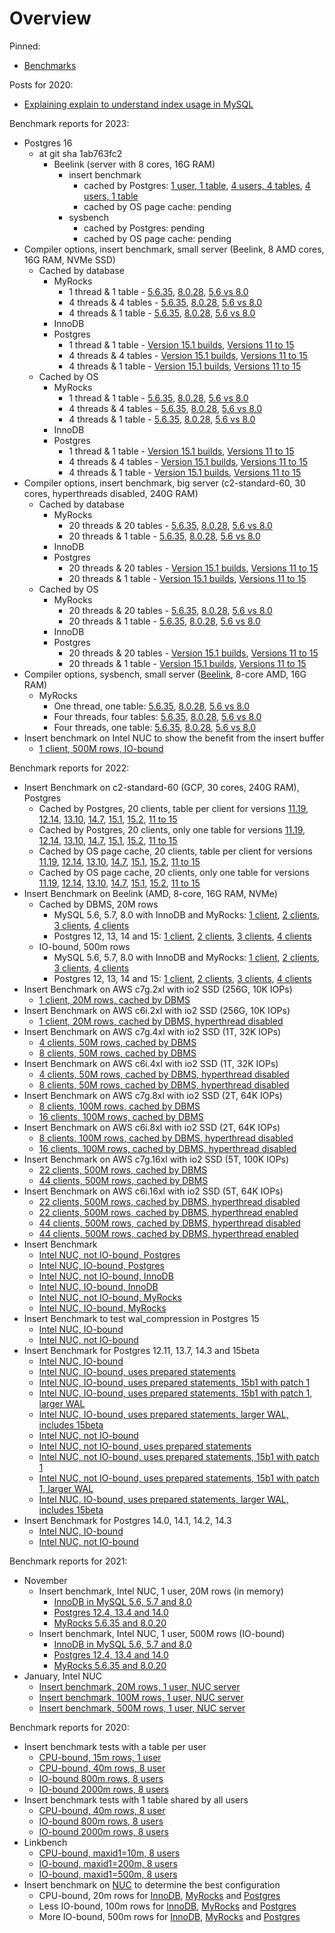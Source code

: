 # Overview

Pinned:
* [Benchmarks](database-benchmarks.md)

Posts for 2020:
* [Explaining explain to understand index usage in MySQL](posts_2020/20_08_11_explain_explain.md)

Benchmark reports for 2023:
* Postgres 16
  * at git sha 1ab763fc2
    * Beelink (server with 8 cores, 16G RAM)
      * insert benchmark
        * cached by Postgres: [1 user, 1 table](reports/23_05_04_ibench.beelink.pg16b.1u.1tno.cached/all.html), [4 users, 4 tables](reports/23_05_04_ibench.beelink.pg16b.4u.1tno.cached/all.html), [4 users, 1 table](reports/23_05_04_ibench.beelink.pg16b.4u.1tyes.cached/all.html)
        * cached by OS page cache: pending
      * sysbench
        * cached by Postgres: pending
        * cached by OS page cache: pending
* Compiler options, insert benchmark, small server (Beelink, 8 AMD cores, 16G RAM, NVMe SSD)
  * Cached by database
    * MyRocks
      * 1 thread & 1 table - [5.6.35](reports/23_04_17_ibench.beelink.20m.1u.1tno.cached/report.rx56.etldirs/all.html), [8.0.28](reports/23_04_17_ibench.beelink.20m.1u.1tno.cached/report.rx80.etldirs/all.html), [5.6 vs 8.0](reports/23_04_17_ibench.beelink.20m.1u.1tno.cached/report.rx.v68.etldirs/all.html)
      * 4 threads & 4 tables - [5.6.35](reports/23_04_17_ibench.beelink.20m.4u.1tno.cached/report.rx56.etldirs/all.html), [8.0.28](reports/23_04_17_ibench.beelink.20m.4u.1tno.cached/report.rx80.etldirs/all.html), [5.6 vs 8.0](reports/23_04_17_ibench.beelink.20m.4u.1tno.cached/report.rx.v68.etldirs/all.html)
      * 4 threads & 1 table - [5.6.35](reports/23_04_17_ibench.beelink.20m.4u.1tyes.cached/report.rx56.etldirs/all.html), [8.0.28](reports/23_04_17_ibench.beelink.20m.4u.1tyes.cached/report.rx80.etldirs/all.html), [5.6 vs 8.0](reports/23_04_17_ibench.beelink.20m.4u.1tyes.cached/report.rx.v68.etldirs/all.html)
    * InnoDB
    * Postgres
      * 1 thread & 1 table - [Version 15.1 builds](reports/23_05_04_ibench.beelink.pg151.1u.1tno.cached/all.html), [Versions 11 to 15](reports/23_05_04_ibench.beelink.pgall.1u.1tno.cached/all.html)
      * 4 threads & 4 tables - [Version 15.1 builds](reports/23_05_04_ibench.beelink.pg151.4u.1tno.cached/all.html), [Versions 11 to 15](reports/23_05_04_ibench.beelink.pgall.4u.1tno.cached/all.html)
      * 4 threads & 1 table - [Version 15.1 builds](reports/23_05_04_ibench.beelink.pg151.4u.1tyes.cached/all.html), [Versions 11 to 15](reports/23_05_04_ibench.beelink.pgall.4u.1tyes.cached/all.html)
  * Cached by OS
    * MyRocks
      * 1 thread & 1 table - [5.6.35](reports/23_04_17_ibench.beelink.20m.1u.1tno.1g/report.rx56.etldirs/all.html), [8.0.28](reports/23_04_17_ibench.beelink.20m.1u.1tno.1g/report.rx80.etldirs/all.html), [5.6 vs 8.0](reports/23_04_17_ibench.beelink.20m.1u.1tno.1g/report.rx.v68.etldirs/all.html)
      * 4 threads & 4 tables - [5.6.35](reports/23_04_17_ibench.beelink.20m.4u.1tno.1g/report.rx56.etldirs/all.html), [8.0.28](reports/23_04_17_ibench.beelink.20m.4u.1tno.1g/report.rx80.etldirs/all.html), [5.6 vs 8.0](reports/23_04_17_ibench.beelink.20m.4u.1tno.1g/report.rx.v68.etldirs/all.html)
      * 4 threads & 1 table - [5.6.35](reports/23_04_17_ibench.beelink.20m.4u.1tyes.1g/report.rx56.etldirs/all.html), [8.0.28](reports/23_04_17_ibench.beelink.20m.4u.1tyes.1g/report.rx80.etldirs/all.html), [5.6 vs 8.0](reports/23_04_17_ibench.beelink.20m.4u.1tyes.1g/report.rx.v68.etldirs/all.html)
    * InnoDB
    * Postgres
      * 1 thread & 1 table - [Version 15.1 builds](reports/23_05_04_ibench.beelink.pg151.1u.1tno.1g/all.html), [Versions 11 to 15](reports/23_05_04_ibench.beelink.pgall.1u.1tno.1g/all.html)
      * 4 threads & 4 tables - [Version 15.1 builds](reports/23_05_04_ibench.beelink.pg151.4u.1tno.1g/all.html), [Versions 11 to 15](reports/23_05_04_ibench.beelink.pgall.4u.1tno.1g/all.html)
      * 4 threads & 1 table - [Version 15.1 builds](reports/23_05_04_ibench.beelink.pg151.4u.1tyes.1g/all.html), [Versions 11 to 15](reports/23_05_04_ibench.beelink.pgall.4u.1tyes.1g/all.html)
* Compiler options, insert benchmark, big server (c2-standard-60, 30 cores, hyperthreads disabled, 240G RAM)
  * Cached by database
    * MyRocks
      * 20 threads & 20 tables - [5.6.35](reports/23_04_17_ibench.c2.400m.1tno.cached/report.rx56.etldirs/all.html), [8.0.28](reports/23_04_17_ibench.c2.400m.1tno.cached/report.rx80.etldirs/all.html), [5.6 vs 8.0](reports/23_04_17_ibench.c2.400m.1tno.cached/report.rx.v68.etldirs/all.html)
      * 20 threads & 1 table - [5.6.35](reports/23_04_17_ibench.c2.400m.1tyes.cached/report.rx56.etldirs/all.html), [8.0.28](reports/23_04_17_ibench.c2.400m.1tyes.cached/report.rx80.etldirs/all.html), [5.6 vs 8.0](reports/23_04_17_ibench.c2.400m.1tyes.cached/report.rx.v68.etldirs/all.html)
    * InnoDB
    * Postgres
      * 20 threads & 20 tables - [Version 15.1 builds](reports/23_05_04_ibench.c2.pg151.20u.1tno.cached/all.html), [Versions 11 to 15](reports/23_05_04_ibench.c2.pgall.20u.1tno.cached/all.html)
      * 20 threads & 1 table - [Version 15.1 builds](reports/23_05_04_ibench.c2.pg151.20u.1tyes.cached/all.html), [Versions 11 to 15](reports/23_05_04_ibench.c2.pgall.20u.1tyes.cached/all.html)
  * Cached by OS
    * MyRocks
      * 20 threads & 20 tables - [5.6.35](reports/23_04_17_ibench.c2.400m.1tno.4g/report.rx56.etldirs/all.html), [8.0.28](reports/23_04_17_ibench.c2.400m.1tno.4g/report.rx80.etldirs/all.html), [5.6 vs 8.0](reports/23_04_17_ibench.c2.400m.1tno.4g/report.rx.v68.etldirs/all.html)
      * 20 threads & 1 table - [5.6.35](reports/23_04_17_ibench.c2.400m.1tyes.4g/report.rx56.etldirs/all.html), [8.0.28](reports/23_04_17_ibench.c2.400m.1tyes.4g/report.rx80.etldirs/all.html), [5.6 vs 8.0](reports/23_04_17_ibench.c2.400m.1tyes.4g/report.rx.v68.etldirs/all.html)
    * InnoDB
    * Postgres
      * 20 threads & 20 tables - [Version 15.1 builds](reports/23_05_04_ibench.c2.pg151.20u.1tno.4g/all.html), [Versions 11 to 15](reports/23_05_04_ibench.c2.pg151.20u.1tyes.4g/all.html)
      * 20 threads & 1 table - [Version 15.1 builds](reports/23_05_04_ibench.c2.pgall.20u.1tno.4g/all.html), [Versions 11 to 15](reports/23_05_04_ibench.c2.pgall.20u.1tyes.4g/all.html)
* Compiler options, sysbench, small server ([Beelink](http://smalldatum.blogspot.com/2022/10/small-servers-for-performance-testing-v4.html), 8-core AMD, 16G RAM)
  * MyRocks
    * One thread, one table: [5.6.35](reports/23_03_14_ibench.20m.rx56.beelink.1u.1t/all.html), [8.0.28](reports/23_03_14_ibench.20m.rx80.beelink.1u.1t/all.html), [5.6 vs 8.0](reports/23_03_14_ibench.20m.rx56v80.beelink.1u.1t/all.html)
    * Four threads, four tables: [5.6.35](reports/23_03_14_ibench.20m.rx56.beelink.4u.4t/all.html), [8.0.28](reports/23_03_14_ibench.20m.rx80.beelink.4u.4t/all.html), [5.6 vs 8.0](reports/23_03_14_ibench.20m.rx56v80.beelink.4u.4t/all.html)
    * Four threads, one table: [5.6.35](reports/23_03_14_ibench.20m.rx56.beelink.4u.1t/all.html), [8.0.28](reports/23_03_14_ibench.20m.rx80.beelink.4u.1t/all.html), [5.6 vs 8.0](reports/23_03_14_ibench.20m.rx56v80.beelink.4u.1t/all.html)
* Insert benchmark on Intel NUC to show the benefit from the insert buffer
  * [1 client, 500M rows, IO-bound](reports/23_02_08_ibench.500m.ibuf.nuc/all.html)

Benchmark reports for 2022:
* Insert Benchmark on c2-standard-60 (GCP, 30 cores, 240G RAM), Postgres
  * Cached by Postgres, 20 clients, table per client for versions [11.19](reports/23_04_10_ibench.400m.pg11.c2s60.20u.1tno.cached/all.html), [12.14](reports/23_04_10_ibench.400m.pg12.c2s60.20u.1tno.cached/all.html), [13.10](reports/23_04_10_ibench.400m.pg13.c2s60.20u.1tno.cached/all.html), [14.7](reports/23_04_10_ibench.400m.pg14.c2s60.20u.1tno.cached/all.html), [15.1](reports/23_04_10_ibench.400m.pg151.c2s60.20u.1tno.cached/all.html), [15.2](reports/23_04_10_ibench.400m.pg152.c2s60.20u.1tno.cached/all.html), [11 to 15](reports/23_04_10_ibench.400m.pgall.c2s60.20u.1tno.cached/all.html)
  * Cached by Postgres, 20 clients, only one table for versions [11.19](reports/23_04_10_ibench.400m.pg11.c2s60.20u.1tyes.cached/all.html), [12.14](reports/23_04_10_ibench.400m.pg12.c2s60.20u.1tyes.cached/all.html), [13.10](reports/23_04_10_ibench.400m.pg13.c2s60.20u.1tyes.cached/all.html), [14.7](reports/23_04_10_ibench.400m.pg14.c2s60.20u.1tyes.cached/all.html), [15.1](reports/23_04_10_ibench.400m.pg151.c2s60.20u.1tyes.cached/all.html), [15.2](reports/23_04_10_ibench.400m.pg152.c2s60.20u.1tyes.cached/all.html), [11 to 15](reports/23_04_10_ibench.400m.pgall.c2s60.20u.1tyes.cached/all.html)
  * Cached by OS page cache, 20 clients, table per client for versions [11.19](reports/23_04_10_ibench.400m.pg11.c2s60.20u.1tno.4g/all.html), [12.14](reports/23_04_10_ibench.400m.pg12.c2s60.20u.1tno.4g/all.html), [13.10](reports/23_04_10_ibench.400m.pg13.c2s60.20u.1tno.4g/all.html), [14.7](reports/23_04_10_ibench.400m.pg14.c2s60.20u.1tno.4g/all.html), [15.1](reports/23_04_10_ibench.400m.pg151.c2s60.20u.1tno.4g/all.html), [15.2](reports/23_04_10_ibench.400m.pg152.c2s60.20u.1tno.4g/all.html), [11 to 15](reports/23_04_10_ibench.400m.pgall.c2s60.20u.1tno.4g/all.html)
  * Cached by OS page cache, 20 clients, only one table for versions [11.19](reports/23_04_10_ibench.400m.pg11.c2s60.20u.1tyes.4g/all.html), [12.14](reports/23_04_10_ibench.400m.pg12.c2s60.20u.1tyes.4g/all.html), [13.10](reports/23_04_10_ibench.400m.pg13.c2s60.20u.1tyes.4g/all.html), [14.7](reports/23_04_10_ibench.400m.pg14.c2s60.20u.1tyes.4g/all.html), [15.1](reports/23_04_10_ibench.400m.pg151.c2s60.20u.1tyes.4g/all.html), [15.2](reports/23_04_10_ibench.400m.pg152.c2s60.20u.1tyes.4g/all.html), [11 to 15](reports/23_04_10_ibench.400m.pgall.c2s60.20u.1tyes.4g/all.html)
* Insert Benchmark on Beelink (AMD, 8-core, 16G RAM, NVMe)
  * Cached by DBMS, 20M rows
    * MySQL 5.6, 5.7, 8.0 with InnoDB and MyRocks: [1 client](reports/22_12_29_ibench.20m.my.beelink.1u/all.html), [2 clients](reports/22_12_29_ibench.20m.my.beelink.2u/all.html), [3 clients](reports/22_12_29_ibench.20m.my.beelink.3u/all.html), [4 clients](reports/22_12_29_ibench.20m.my.beelink.4u/all.html)
    * Postgres 12, 13, 14 and 15: [1 client](reports/22_12_29_ibench.20m.pg.beelink.1u/all.html), [2 clients](reports/22_12_29_ibench.20m.pg.beelink.2u/all.html), [3 clients](reports/22_12_29_ibench.20m.pg.beelink.3u/all.html), [4 clients](reports/22_12_29_ibench.20m.pg.beelink.4u/all.html)
  * IO-bound, 500m rows
    * MySQL 5.6, 5.7, 8.0 with InnoDB and MyRocks: [1 client](reports/22_12_29_ibench.500m.my.beelink.1u/all.html), [2 clients](reports/22_12_29_ibench.500m.my.beelink.2u/all.html), [3 clients](reports/22_12_29_ibench.500m.my.beelink.3u/all.html), [4 clients](reports/22_12_29_ibench.500m.my.beelink.4u/all.html)
    * Postgres 12, 13, 14 and 15: [1 client](reports/22_12_29_ibench.500m.pg.beelink.1u/all.html), [2 clients](reports/22_12_29_ibench.500m.pg.beelink.2u/all.html), [3 clients](reports/22_12_29_ibench.500m.pg.beelink.3u/all.html), [4 clients](reports/22_12_29_ibench.500m.pg.beelink.4u/all.html)
* Insert Benchmark on AWS c7g.2xl with io2 SSD (256G, 10K IOPs)
  * [1 client, 20M rows, cached by DBMS](reports/22_12_29_ibench.20m.all.c7g.2xl.1u/all.html)
* Insert Benchmark on AWS c6i.2xl with io2 SSD (256G, 10K IOPs)
  * [1 client, 20M rows, cached by DBMS, hyperthread disabled](reports/22_12_29_ibench.20m.all.c6i.2xl.ht0.1u/all.html)
* Insert Benchmark on AWS c7g.4xl with io2 SSD (1T, 32K IOPs)
  * [4 clients, 50M rows, cached by DBMS](reports/22_12_29_ibench.50m.all.c7g.4xl.4u/all.html)
  * [8 clients, 50M rows, cached by DBMS](reports/22_12_29_ibench.50m.all.c7g.4xl.8u/all.html)
* Insert Benchmark on AWS c6i.4xl with io2 SSD (1T, 32K IOPs)
  * [4 clients, 50M rows, cached by DBMS, hyperthread disabled](reports/22_12_29_ibench.50m.all.c6i.4xl.ht0.4u/all.html)
  * [8 clients, 50M rows, cached by DBMS, hyperthread disabled](reports/22_12_29_ibench.50m.all.c6i.4xl.ht0.8u/all.html)
* Insert Benchmark on AWS c7g.8xl with io2 SSD (2T, 64K IOPs)
  * [8 clients, 100M rows, cached by DBMS](reports/22_12_29_ibench.100m.all.c7g.8xl.8u/all.html)
  * [16 clients, 100M rows, cached by DBMS](reports/22_12_29_ibench.100m.all.c7g.8xl.16u/all.html)
* Insert Benchmark on AWS c6i.8xl with io2 SSD (2T, 64K IOPs)
  * [8 clients, 100M rows, cached by DBMS, hyperthread disabled](reports/22_12_29_ibench.100m.all.c6i.8xl.ht0.8u/all.html)
  * [16 clients, 100M rows, cached by DBMS, hyperthread disabled](reports/22_12_29_ibench.100m.all.c6i.8xl.ht0.16u/all.html)
* Insert Benchmark on AWS c7g.16xl with io2 SSD (5T, 100K IOPs)
  * [22 clients, 500M rows, cached by DBMS](reports/22_12_29_ibench.500m.all.c7g.16xl.22u/all.html)
  * [44 clients, 500M rows, cached by DBMS](reports/22_12_29_ibench.500m.all.c7g.16xl.44u/all.html)
* Insert Benchmark on AWS c6i.16xl with io2 SSD (5T, 64K IOPs)
  * [22 clients, 500M rows, cached by DBMS, hyperthread disabled](reports/22_12_29_ibench.500m.all.c6i.16xl.ht0.22u/all.html)
  * [22 clients, 500M rows, cached by DBMS, hyperthread enabled](reports/22_12_29_ibench.500m.all.c6i.16xl.ht1.22u/all.html)
  * [44 clients, 500M rows, cached by DBMS, hyperthread disabled](reports/22_12_29_ibench.500m.all.c6i.16xl.ht0.44u/all.html)
  * [44 clients, 500M rows, cached by DBMS, hyperthread enabled](reports/22_12_29_ibench.500m.all.c6i.16xl.ht1.44u/all.html)
* Insert Benchmark
  * [Intel NUC, not IO-bound, Postgres](reports/22_11_29_ibench.20m.pg/all.html)
  * [Intel NUC, IO-bound, Postgres](reports/22_11_29_ibench.500m.pg/all.html)
  * [Intel NUC, not IO-bound, InnoDB](reports/22_11_29_ibench.20m.in/all.html)
  * [Intel NUC, IO-bound, InnoDB](reports/22_11_29_ibench.500m.in/all.html)
  * [Intel NUC, not IO-bound, MyRocks](reports/22_11_29_ibench.20m.rx/all.html)
  * [Intel NUC, IO-bound, MyRocks](reports/22_11_29_ibench.500m.rx/all.html)
* Insert Benchmark to test wal_compression in Postgres 15
  * [Intel NUC, IO-bound](reports/22_05_26_pgwalcomp.500m.nuc.etldirs/all.html)
  * [Intel NUC, not IO-bound](reports/22_05_26_pgwalcomp.20m.nuc.etldirs/all.html)
* Insert Benchmark for Postgres 12.11, 13.7, 14.3 and 15beta
  * [Intel NUC, IO-bound](reports/22_06_06_ibench.500m.pg.all/all.html)
  * [Intel NUC, IO-bound, uses prepared statements](reports/22_06_21_ibench.500m.pg.all/all.html)
  * [Intel NUC, IO-bound, uses prepared statements, 15b1 with patch 1](reports/22_06_23_ibench.500m.pg15b1p1/all.html)
  * [Intel NUC, IO-bound, uses prepared statements, 15b1 with patch 1, larger WAL](reports/22_06_30_ibench.500m.pg.all.v2/all.html)
  * [Intel NUC, IO-bound, uses prepared statements, larger WAL, includes 15beta](reports/22_07_02_ibench.500m.pg.all/all.html)
  * [Intel NUC, not IO-bound](reports/22_06_06_ibench.20m.pg.all/all.html)
  * [Intel NUC, not IO-bound, uses prepared statements](reports/22_06_21_ibench.20m.pg.all/all.html)
  * [Intel NUC, not IO-bound, uses prepared statements, 15b1 with patch 1](reports/22_06_23_ibench.20m.pg15b1p1/all.html)
  * [Intel NUC, not IO-bound, uses prepared statements, 15b1 with patch 1, larger WAL](reports/22_06_30_ibench.20m.pg.all.v2/all.html)
  * [Intel NUC, IO-bound, uses prepared statements, larger WAL, includes 15beta](reports/22_07_02_ibench.20m.pg.all/all.html)
* Insert Benchmark for Postgres 14.0, 14.1, 14.2, 14.3
  * [Intel NUC, IO-bound](reports/22_06_06_ibench.500m.pg.v14/all.html)
  * [Intel NUC, not IO-bound](reports/22_06_06_ibench.20m.pg.v14/all.html)

Benchmark reports for 2021:
* November
  * Insert benchmark, Intel NUC, 1 user, 20M rows (in memory)
    * [InnoDB in MySQL 5.6, 5.7 and 8.0](reports/21_11_30_report.x.20m.my.etldirs/all.html)
    * [Postgres 12.4, 13.4 and 14.0](reports/21_11_30_report.x.20m.pg.etldirs/all.html)
    * [MyRocks 5.6.35 and 8.0.20](reports/21_11_30_report.x.20m.fbmy.etldirs/all.html)
  * Insert benchmark, Intel NUC, 1 user, 500M rows (IO-bound)
    * [InnoDB in MySQL 5.6, 5.7 and 8.0](reports/21_11_30_report.x.500m.my.etldirs/all.html)
    * [Postgres 12.4, 13.4 and 14.0](reports/21_11_30_report.x.500m.pg.etldirs/all.html)
    * [MyRocks 5.6.35 and 8.0.20](reports/21_11_30_report.x.500m.fbmy.etldirs/all.html)
* January, Intel NUC
  * [Insert benchmark, 20M rows, 1 user, NUC server](reports/21_01_21_ibench_20m/all.html)
  * [Insert benchmark, 100M rows, 1 user, NUC server](reports/21_01_21_ibench_100m/all.html)
  * [Insert benchmark, 500M rows, 1 user, NUC server](reports/21_01_21_ibench_500m/all.html)

Benchmark reports for 2020:
* Insert benchmark tests with a table per user
  * [CPU-bound, 15m rows, 1 user](reports/20_09_11_ibench_1u_15m/all.html)
  * [CPU-bound, 40m rows, 8 user](reports/20_09_11_ibench_8u_40m/all.html)
  * [IO-bound 800m rows, 8 users](reports/20_09_11_ibench_8u_800m/all.html)
  * [IO-bound 2000m rows, 8 users](reports/20_09_11_ibench_8u_2000m/all.html)
* Insert benchmark tests with 1 table shared by all users
  * [CPU-bound, 40m rows, 8 user](reports/20_09_11_ibench_1t_8u_40m/all.html)
  * [IO-bound 800m rows, 8 users](reports/20_09_11_ibench_1t_8u_800m/all.html)
  * [IO-bound 2000m rows, 8 users](reports/20_09_11_ibench_1t_8u_2000m/all.html)
* Linkbench
  * [CPU-bound, maxid1=10m, 8 users](reports/20_09_11_linkb_10m_inno/all.html)
  * [IO-bound, maxid1=200m, 8 users](reports/20_09_11_linkb_200m_inno/all.html)
  * [IO-bound, maxid1=500m, 8 users](reports/20_09_11_linkb_500m_inno/all.html)
* Insert benchmark on [NUC](http://smalldatum.blogspot.com/2018/12/new-small-servers-for-performance.html) to determine the best configuration
  * CPU-bound, 20m rows for [InnoDB](reports/20_12_01_ibench_nuc/in.8021/20m/all.html), [MyRocks](reports/20_12_01_ibench_nuc/rx.5635/20m/all.html) and [Postgres](reports/20_12_01_ibench_nuc/pg.123/20m/all.html)
  * Less IO-bound, 100m rows for [InnoDB](reports/20_12_01_ibench_nuc/in.8021/100m/all.html), [MyRocks](reports/20_12_01_ibench_nuc/rx.5635/100m/all.html) and [Postgres](reports/20_12_01_ibench_nuc/pg.123/100m/all.html)
  * More IO-bound, 500m rows for [InnoDB](reports/20_12_01_ibench_nuc/in.8021/500m/all.html), [MyRocks](reports/20_12_01_ibench_nuc/rx.5635/500m/all.html) and [Postgres](reports/20_12_01_ibench_nuc/pg.123/500m/all.html)

